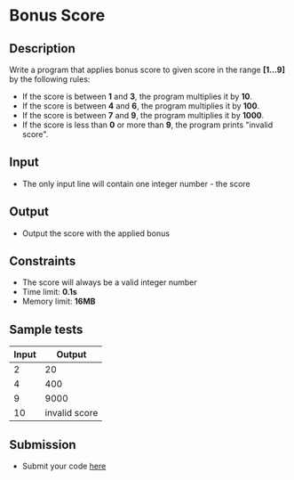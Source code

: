 # Bonus Score

## Description
Write a program that applies bonus score to given score in the range **[1…9]** by the following rules:
-	If the score is between **1** and **3**, the program multiplies it by **10**.
-	If the score is between **4** and **6**, the program multiplies it by **100**.
-	If the score is between **7** and **9**, the program multiplies it by **1000**.
-	If the score is less than **0** or more than **9**, the program prints "invalid score".

## Input
- The only input line will contain one integer number - the score

## Output
- Output the score with the applied bonus

## Constraints
- The score will always be a valid integer number
- Time limit: **0.1s**
- Memory limit: **16MB**

## Sample tests

|      Input      |      Output     |
|-----------------|-----------------|
| 2               | 20              |
| 4               | 400             |
| 9               | 9000            |
| 10              | invalid score   |

## Submission
- Submit your code [here](http://bgcoder.com/Contests/Compete/Index/309#1)
